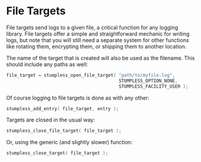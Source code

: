 # File Targets

File targets send logs to a given file, a critical function for any logging
library. File targets offer a simple and straightforward mechanic for writing
logs, but note that you will still need a separate system for other functions
like rotating them, encrypting them, or shipping them to another location.

The name of the target that is created will also be used as the filename. This
should include any paths as well:

```c
file_target = stumpless_open_file_target( "path/to/myfile.log",
                                          STUMPLESS_OPTION_NONE,
                                          STUMPLESS_FACILITY_USER );
```

Of course logging to file targets is done as with any other:

```c
stumpless_add_entry( file_target, entry );
```

Targets are closed in the usual way:

```c
stumpless_close_file_target( file_target );
```

Or, using the generic (and slightly slower) function:

```c
stumpless_close_target( file_target );
```

